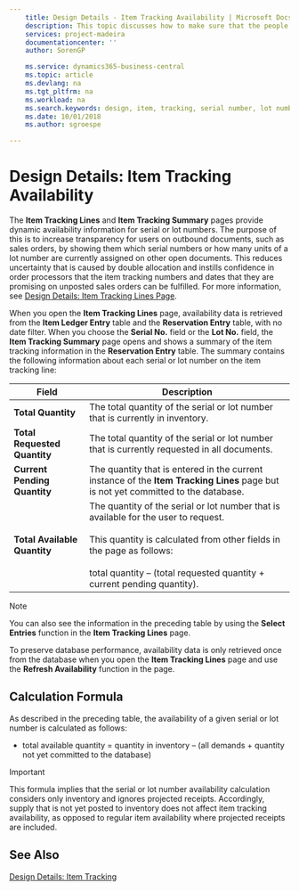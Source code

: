 ```yaml
---
    title: Design Details - Item Tracking Availability | Microsoft Docs
    description: This topic discusses how to make sure that the people who process orders can rely on the availability of serial or lot numbers.
    services: project-madeira
    documentationcenter: ''
    author: SorenGP

    ms.service: dynamics365-business-central
    ms.topic: article
    ms.devlang: na
    ms.tgt_pltfrm: na
    ms.workload: na
    ms.search.keywords: design, item, tracking, serial number, lot number, outbound documents
    ms.date: 10/01/2018
    ms.author: sgroespe

---
```

# Design Details: Item Tracking Availability
The **Item Tracking Lines** and **Item Tracking Summary** pages provide dynamic availability information for serial or lot numbers. The purpose of this is to increase transparency for users on outbound documents, such as sales orders, by showing them which serial numbers or how many units of a lot number are currently assigned on other open documents. This reduces uncertainty that is caused by double allocation and instills confidence in order processors that the item tracking numbers and dates that they are promising on unposted sales orders can be fulfilled. For more information, see [Design Details: Item Tracking Lines Page](design-details-item-tracking-lines-window.md).  

When you open the **Item Tracking Lines** page, availability data is retrieved from the **Item Ledger Entry** table and the **Reservation Entry** table, with no date filter. When you choose the **Serial No.** field or the **Lot No.** field, the **Item Tracking Summary** page opens and shows a summary of the item tracking information in the **Reservation Entry** table. The summary contains the following information about each serial or lot number on the item tracking line:  

|Field|Description|  
|---------------------------------|---------------------------------------|  
|**Total Quantity**|The total quantity of the serial or lot number that is currently in inventory.|  
|**Total Requested Quantity**|The total quantity of the serial or lot number that is currently requested in all documents.|  
|**Current Pending Quantity**|The quantity that is entered in the current instance of the **Item Tracking Lines** page but is not yet committed to the database.|  
|**Total Available Quantity**|The quantity of the serial or lot number that is available for the user to request.<br /><br /> This quantity is calculated from other fields in the page as follows:<br /><br /> total quantity – (total requested quantity + current pending quantity).|  

> [!NOTE]  
>  You can also see the information in the preceding table by using the **Select Entries** function in the **Item Tracking Lines** page.  

To preserve database performance, availability data is only retrieved once from the database when you open the **Item Tracking Lines** page and use the **Refresh Availability** function in the page.  

## Calculation Formula  
As described in the preceding table, the availability of a given serial or lot number is calculated as follows:  

* total available quantity = quantity in inventory – (all demands + quantity not yet committed to the database)  

> [!IMPORTANT]  
>  This formula implies that the serial or lot number availability calculation considers only inventory and ignores projected receipts. Accordingly, supply that is not yet posted to inventory does not affect item tracking availability, as opposed to regular item availability where projected receipts are included.  

## See Also  
[Design Details: Item Tracking](design-details-item-tracking.md)
